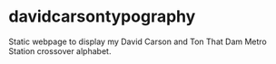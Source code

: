 # davidcarsontypography

Static webpage to display my David Carson and Ton That Dam Metro Station crossover alphabet.